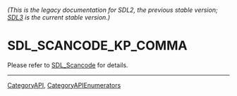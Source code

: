 ###### (This is the legacy documentation for SDL2, the previous stable version; [SDL3](https://wiki.libsdl.org/SDL3/) is the current stable version.)
# SDL_SCANCODE_KP_COMMA

Please refer to [SDL_Scancode](SDL_Scancode) for details.

----
[CategoryAPI](CategoryAPI), [CategoryAPIEnumerators](CategoryAPIEnumerators)

